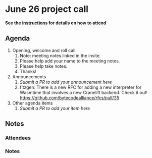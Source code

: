 # June 26 project call

**See the [instructions](../README.md) for details on how to attend**

## Agenda
1. Opening, welcome and roll call
    1. Note: meeting notes linked in the invite.
    1. Please help add your name to the meeting notes.
    1. Please help take notes.
    1. Thanks!
1. Announcements
    1. _Submit a PR to add your announcement here_
    2. fitzgen: There is a new RFC for adding a new interpreter for Wasmtime that involves a new Cranelift backend. Check it out! https://github.com/bytecodealliance/rfcs/pull/35
1. Other agenda items
    1. _Submit a PR to add your item here_

## Notes

### Attendees

### Notes

